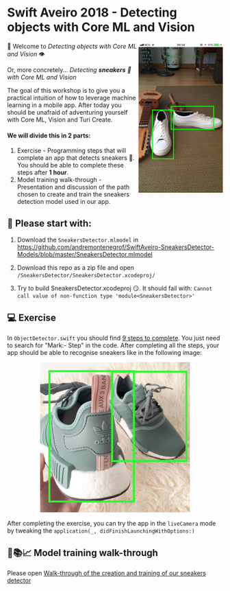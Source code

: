 #  Swift Aveiro 2018 - Detecting objects with Core ML and Vision 

<img src="assets/WhiteSneakersDetected.png" height="350" align="right">

🎉 Welcome to *Detecting objects with Core ML and Vision* 👁 

Or, more concretely... *Detecting **sneakers** 👟 with Core ML and Vision* 

The goal of this workshop is to give you a practical intuition of how to leverage machine learning in a mobile app. 
After today you should be unafraid of adventuring yourself with Core ML, Vision and Turi Create.

#### We will divide this in 2 parts:

1. Exercise - Programming steps that will complete an app that detects sneakers 👟. You should be able to complete these steps after **1 hour**.
2. Model training walk-through - Presentation and discussion of the path chosen to create and train the sneakers detection model used in our app.

##  🏁 Please start with:
1. Download the ```SneakersDetector.mlmodel``` in <https://github.com/andremontenegrof/SwiftAveiro-SneakersDetector-Models/blob/master/SneakersDetector.mlmodel>
2. Download this repo as a zip file and open `/SneakersDetector/SneakersDetector.xcodeproj/`

3. Try to build SneakersDetector.xcodeproj 😏. It should fail with: `Cannot call value of non-function type 'module<SneakersDetector>'`


## 💻 Exercise

In ```ObjectDetector.swift``` you should find [9 steps to complete](exercise.md). You just need to search for "Mark:- Step" in the code. After completing all the steps, your app should be able to  recognise sneakers like in the following image:

<p align="center">
<img src="assets/AdidasSneakersDetected.png" height="350">
</p>

After completing the exercise, you can try the app in the ```liveCamera``` mode by tweaking the ```application(_, didFinishLaunchingWithOptions:)```

##  👟📚📈 Model training walk-through
Please open [Walk-through of the creation and training of our sneakers detector](walkthrough.md)